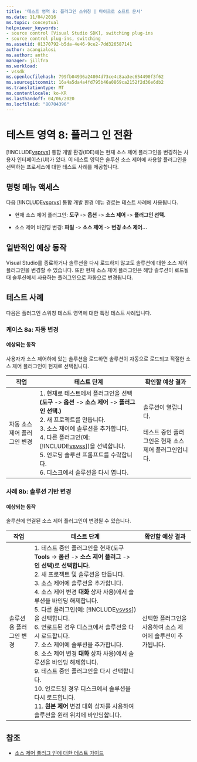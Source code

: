 ```yaml
---
title: '테스트 영역 8: 플러그인 스위칭 | 마이크로 소프트 문서'
ms.date: 11/04/2016
ms.topic: conceptual
helpviewer_keywords:
- source control [Visual Studio SDK], switching plug-ins
- source control plug-ins, switching
ms.assetid: 01370792-b5da-4e46-9ce2-7dd326587141
author: acangialosi
ms.author: anthc
manager: jillfra
ms.workload:
- vssdk
ms.openlocfilehash: 799fb04936a24004d73ce4c8aa3ec654490f3f62
ms.sourcegitcommit: 16a4a5da4a4fd795b46a0869ca2152f2d36e6db2
ms.translationtype: MT
ms.contentlocale: ko-KR
ms.lasthandoff: 04/06/2020
ms.locfileid: "80704396"
---
```

# <a name="test-area-8-plug-in-switching"></a>테스트 영역 8: 플러그 인 전환
[!INCLUDE[vsprvs](../../code-quality/includes/vsprvs_md.md)] 통합 개발 환경(IDE)에는 현재 소스 제어 플러그인을 변경하는 사용자 인터페이스(UI)가 있다. 이 테스트 영역은 솔루션 소스 제어에 사용할 플러그인을 선택하는 프로세스에 대한 테스트 사례를 제공합니다.

## <a name="command-menu-access"></a>명령 메뉴 액세스
 다음 [!INCLUDE[vsprvs](../../code-quality/includes/vsprvs_md.md)] 통합 개발 환경 메뉴 경로는 테스트 사례에 사용됩니다.

- 현재 소스 제어 플러그인: **도구** -> **옵션** -> **소스 제어** -> **플러그인 선택.**

- 소스 제어 바인딩 변경: **파일** -> **소스 제어** -> **변경 소스 제어...**

## <a name="common-expected-behavior"></a>일반적인 예상 동작
 Visual Studio를 종료하거나 솔루션을 다시 로드하지 않고도 솔루션에 대한 소스 제어 플러그인을 변경할 수 있습니다. 또한 현재 소스 제어 플러그인은 해당 솔루션이 로드될 때 솔루션에서 사용하는 플러그인으로 자동으로 변경됩니다.

## <a name="test-cases"></a>테스트 사례
 다음은 플러그인 스위칭 테스트 영역에 대한 특정 테스트 사례입니다.

### <a name="case-8a-automatic-change"></a>케이스 8a: 자동 변경

#### <a name="expected-behavior"></a>예상되는 동작
 사용자가 소스 제어하에 있는 솔루션을 로드하면 솔루션이 자동으로 로드되고 적절한 소스 제어 플러그인이 현재로 선택됩니다.

| 작업 | 테스트 단계 | 확인할 예상 결과 |
| - | - | - |
| 자동 소스 제어 플러그인 변경 | 1. 현재로 테스트에서 플러그인을 선택 **(도구** -> **옵션** -> **소스 제어** -> **플러그인 선택.)**<br />2. 새 프로젝트를 만듭니다.<br />3. 소스 제어에 솔루션을 추가합니다.<br />4. 다른 플러그인(예: [!INCLUDE[vsvss](../../extensibility/includes/vsvss_md.md)])을 선택합니다.<br />5. 언로딩 솔루션 프롬프트를 수락합니다.<br />6. 디스크에서 솔루션을 다시 엽니다. | 솔루션이 열립니다.<br /><br /> 테스트 중인 플러그인은 현재 소스 제어 플러그인입니다. |

### <a name="case-8b-solution-based-change"></a>사례 8b: 솔루션 기반 변경

#### <a name="expected-behavior"></a>예상되는 동작
 솔루션에 연결된 소스 제어 플러그인이 변경될 수 있습니다.

| 작업 | 테스트 단계 | 확인할 예상 결과 |
|----------------------------------| - | - |
| 솔루션용 플러그인 변경 | 1. 테스트 중인 플러그인을 현재(도구**Tools** -> **옵션** -> **소스 제어 플러그** -> **인 선택)로 선택합니다.**<br />2. 새 프로젝트 및 솔루션을 만듭니다.<br />3. 소스 제어에 솔루션을 추가합니다.<br />4. 소스 제어 변경 **대화** 상자 사용)에서 솔루션을 바인딩 해제합니다.<br />5. 다른 플러그인(예: [!INCLUDE[vsvss](../../extensibility/includes/vsvss_md.md)])을 선택합니다.<br />6. 언로드된 경우 디스크에서 솔루션을 다시 로드합니다.<br />7. 소스 제어에 솔루션을 추가합니다.<br />8. 소스 제어 변경 **대화** 상자 사용)에서 솔루션을 바인딩 해제합니다.<br />9. 테스트 중인 플러그인을 다시 선택합니다.<br />10. 언로드된 경우 디스크에서 솔루션을 다시 로드합니다.<br />11. **원본 제어** 변경 대화 상자를 사용하여 솔루션을 원래 위치에 바인딩합니다. | 선택한 플러그인을 사용하여 소스 제어에 솔루션이 추가됩니다. |

## <a name="see-also"></a>참조
- [소스 제어 플러그 인에 대한 테스트 가이드](../../extensibility/internals/test-guide-for-source-control-plug-ins.md)
